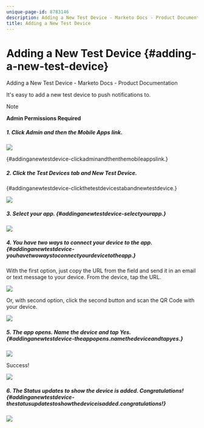 ```yaml
---
unique-page-id: 8783146
description: Adding a New Test Device - Marketo Docs - Product Documentation
title: Adding a New Test Device
---
```


# Adding a New Test Device {#adding-a-new-test-device}

Adding a New Test Device - Marketo Docs - Product Documentation

It's easy to add a new test device to push notifications to.

>[!NOTE]
>
>**Admin Permissions Required**

##### 1. Click Admin and then the Mobile Apps link.   
![](assets/image2015-7-9-14-3a33-3a12.png)

{#addinganewtestdevice-clickadminandthenthemobileappslink.}

##### 2. Click the Test Devices tab and New Test Device.   
  
{#addinganewtestdevice-clickthetestdevicestabandnewtestdevice.}

![](assets/image2015-7-17-17-3a4-3a52.png)

##### 3. Select your app.  {#addinganewtestdevice-selectyourapp.}

![](assets/image2015-7-17-17-3a6-3a4.png)

##### 4. You have two ways to connect your device to the app.  {#addinganewtestdevice-youhavetwowaystoconnectyourdevicetotheapp.}

With the first option, just copy the URL from the field and send it in an email or text message to your device. From the device, tap the URL.

![](assets/image2015-7-20-11-3a27-3a2.png)

Or, with second option, click the second button and scan the QR Code with your device.

![](assets/image2015-7-17-17-3a9-3a54.png)

##### 5. The app opens. Name the device and tap Yes. {#addinganewtestdevice-theappopens.namethedeviceandtapyes.}

![](assets/image2015-7-17-17-3a31-3a23.png)

Success!

![](assets/image2015-7-17-17-3a33-3a5.png)

##### 6. The Status updates to show the device is added. Congratulations! {#addinganewtestdevice-thestatusupdatestoshowthedeviceisadded.congratulations!}

![](assets/image2015-7-17-17-3a14-3a32.png)

